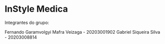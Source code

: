 # InStyle Medica

Integrantes do grupo:

Fernando Garamvolgyi Mafra Veizaga - 20203001902
Gabriel Siqueira Silva - 20203008814

